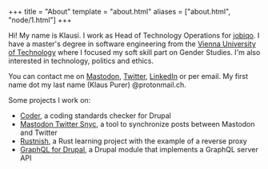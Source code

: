 +++
title = "About"
template = "about.html"
aliases = ["about.html", "node/1.html"]
+++

Hi! My name is Klausi. I work as Head of Technology Operations for [jobiqo](https://www.jobiqo.com). I have a master's degree in software engineering from the [Vienna University of Technology](https://www.tuwien.at/) where I focused my soft skill part on Gender Studies. I'm also interested in technology, politics and ethics.

You can contact me on [Mastodon](https://mastodon.social/@klausi), [Twitter](https://twitter.com/_klausi_), [LinkedIn](https://www.linkedin.com/in/klausi/) or per email. My first name dot my last name (Klaus Purer) @protonmail.ch.

Some projects I work on:

* [Coder](https://www.drupal.org/project/coder), a coding standards checker for Drupal
* [Mastodon Twitter Snyc](https://github.com/klausi/mastodon-twitter-sync), a tool to synchronize posts between Mastodon and Twitter
* [Rustnish](https://klausi.github.io/rustnish/), a Rust learning project with the example of a reverse proxy
* [GraphQL for Drupal](https://www.drupal.org/project/graphql), a Drupal module that implements a GraphQL server API
